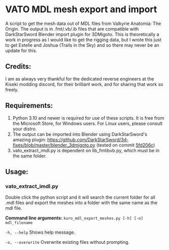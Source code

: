 # VATO MDL mesh export and import
A script to get the mesh data out of MDL files from Valkyrie Anatomia: The Origin.  The output is in .fmt/.vb/.ib files that are compatible with DarkStarSword Blender import plugin for 3DMigoto.  This is theoretically a work in progress as I would like to get the rigging data, but I wrote this just to get Estelle and Joshua (Trails in the Sky) and so there may never be an update for this.

## Credits:
I am as always very thankful for the dedicated reverse engineers at the Kiseki modding discord, for their brilliant work, and for sharing that work so freely.

## Requirements:
1. Python 3.10 and newer is required for use of these scripts.  It is free from the Microsoft Store, for Windows users.  For Linux users, please consult your distro.
2. The output can be imported into Blender using DarkStarSword's amazing plugin: https://github.com/DarkStarSword/3d-fixes/blob/master/blender_3dmigoto.py (tested on commit [5fd206c](https://raw.githubusercontent.com/DarkStarSword/3d-fixes/5fd206c52fb8c510727d1d3e4caeb95dac807fb2/blender_3dmigoto.py))
4. vato_extract_imdl.py is dependent on lib_fmtibvb.py, which must be in the same folder.  

## Usage:
### vato_extract_imdl.py
Double click the python script and it will search the current folder for all .mdl files and export the meshes into a folder with the same name as the mdl file.

**Command line arguments:**
`kuro_mdl_export_meshes.py [-h] [-o] mdl_filename`

`-h, --help`
Shows help message.

`-o, --overwrite`
Overwrite existing files without prompting.